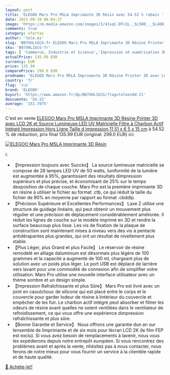 ```yaml
---
layout: post
title: 'ELEGOO Mars Pro MSLA Imprimante 3D Résin avec 54.52 % rabais '
date: 2021-09-10 06:04:37
image: 'https://m.media-amazon.com/images/I/41vqC-DTcIL._SL500_._SL400_.jpg'
comments: true
category: ofertas
author: 'tole.es'
slug: 'B07XHL1GCG-fr ELEGOO Mars Pro MSLA Imprimante 3D Résine Printer 3D avec...'
sku: 'B07XHL1GCG-fr'
tags: [ 'Commerce, Industrie et Science','Impression et numérisation 3D','Imprimantes 3D','elegoo', ]
actualPrice: 135.99 EUR
currency: EUR
price: 135.99
comparePrice: 299.0 EUR
prodname: 'ELEGOO Mars Pro MSLA Imprimante 3D Résine Printer 3D avec LCD 2K et Source Lumineuse LED UV Matricielle  Filtre à Charbon Actif Intégré  Impression Hors Ligne Taille d impression 11 51 x 6 5 x 15 cm'
country: 'fr'
flag: '🇫🇷'
brand: 'ELEGOO'
buyurl: 'https://www.amazon.fr/dp/B07XHL1GCG/?tag=tolees0d-21'
descuento: '54.52'
average: '151.7075'
---
```


C'est en vente [ELEGOO Mars Pro MSLA Imprimante 3D Résine Printer 3D avec LCD 2K et Source Lumineuse LED UV Matricielle  Filtre à Charbon Actif Intégré  Impression Hors Ligne Taille d impression 11 51 x 6 5 x 15 cm](https://www.amazon.fr/dp/B07XHL1GCG/?tag=tolees0d-21)  à  54.52 % de réduction, prix final  135.99 EUR (original: 299.0 EUR) ici:

[![ELEGOO Mars Pro MSLA Imprimante 3D Résin](https://m.media-amazon.com/images/I/41vqC-DTcIL._SL500_._SL400_.jpg)](https://www.amazon.fr/dp/B07XHL1GCG/?tag=tolees0d-21)

ℹ️:

- 【Impression toujours avec Succès】 La source lumineuse matricielle se compose de 28 lampes LED UV de 50 watts, luniformité de la lumière est augmentée à 95%, garantissant des résultats dimpression supérieurs et plus précise, et économisant de 25% sur le temps dexposition de chaque couche. Mars Pro est la première imprimante 3D en résine à utiliser le fichier au format .ctb, ce qui réduit la taille du fichier de 90% en moyenne par rapport au format .cbddlp.
- 【Précision Supérieure et Excellentes Performances】 Laxe Z utilise une structure de guidage linéaire, qui peut obtenir un mouvement plus régulier et une précision de déplacement considérablement améliorée. Il réduit les lignes de couche sur le modèle imprimé en 3D et rendre la surface beaucoup plus lisse. Les vis de fixation de la plaque de construction sont maintenant mises à niveau vers des vis à pentacle antidérapantes plus grandes, qui ont un résultat de nivellement plus stable.
- 【Plus Léger, plus Grand et plus Facile】 Le réservoir de résine remodelé en alliage daluminium est désormais plus légère de 100 grammes et la capacité a augmenté de 100 ml, chargeant plus de solution avec un poids plus léger. Le port USB est déplacé de larrière vers lavant pour une commodité de connexion afin de simplifier votre utilisation. Mars Pro utilise une nouvelle interface utilisateur avec un thème sombre et un design simple.
- 【Impression Rafraîchissante et plus Sûre】 Mars Pro est livré avec un joint en caoutchouc de silicone qui est placé entre le corps et le couvercle pour garder lodeur de résine à lintérieur du couvercle et empêcher de les fuir. Le charbon actif intégré peut absorber et filtrer les odeurs de résine avant quelles ne soient ventilées dans le ventilateur de refroidissement, ce qui vous offre une expérience dimpression rafraîchissante et plus sûre.
- 【Bonne Garantie et Service】 Nous offrons une garantie dun an sur lensemble de limprimante et de six mois pour lécran LCD 2K (le film FEP est exclu). Si vous avez besoin de remplacements à lavenir, nous vous les expédierons depuis notre entrepôt européen. Si vous rencontrez des problèmes avant et après la vente, nhésitez pas à nous contacter, nous ferons de notre mieux pour vous fournir un service à la clientèle rapide et de haute qualité.

[🛒 Achète-le!!](https://www.amazon.fr/dp/B07XHL1GCG/?tag=tolees0d-21)
